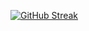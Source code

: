 [![GitHub Streak](https://streak-stats.demolab.com?user=HumansDoNotWantImmortality&theme=transparent)](https://git.io/streak-stats)

